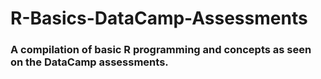 # R-Basics-DataCamp-Assessments
### A compilation of basic R programming and concepts as seen on the DataCamp assessments. 
